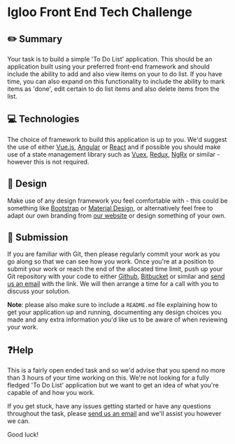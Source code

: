 # Igloo Front End Tech Challenge
## ✏️ Summary
Your task is to build a simple 'To Do List' application. This should be an application built using your preferred front-end framework and should include the ability to add and also view items on your to do list. If you have time, you can also expand on this functionality to include the ability to mark items as 'done', edit certain to do list items and also delete items from the list.

## 💻 Technologies
The choice of framework to build this application is up to you. We'd suggest the use of either [Vue.js](https://vuejs.org/), [Angular](https://angular.io/) or [React](https://reactjs.org/) and if possible you should make use of a state management library such as [Vuex](https://vuex.vuejs.org/), [Redux](https://redux.js.org/), [NgRx](https://ngrx.io/) or similar - however this is not required.

## 🎨 Design
Make use of any design framework you feel comfortable with - this could be something like [Bootstrap](https://getbootstrap.com/) or [Material Design](https://material.io/design/), or alternatively feel free to adapt our own branding from [our website](https://igloo.energy) or design something of your own.

## 📨 Submission
If you are familiar with Git, then please regularly commit your work as you go along so that we can see how you work. Once you're at a position to submit your work or reach the end of the allocated time limit, push up your Git repository with your code to either [Github](https://github.com), [Bitbucket](https://bitbucket.org) or similar and [send us an email](mailto:ed.crampin@igloo.energy) with the link. We will then arrange a time for a call with you to discuss your solution.

**Note**: please also make sure to include a `README.md` file explaining how to get your application up and running, documenting any design choices you made and any extra information you'd like us to be aware of when reviewing your work.

## ❓Help
This is a fairly open ended task and so we'd advise that you spend no more than 3 hours of your time working on this. We're not looking for a fully fledged 'To Do List' application but we want to get an idea of what you're capable of and how you work. 

If you get stuck, have any issues getting started or have any questions throughout the task, please [send us an email](mailto:ed.crampin@igloo.energy) and we'll assist you however we can.

Good luck!
